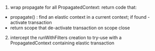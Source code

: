 1. wrap propagate for all PropagatedContext: return code that:
 - propagate() : find an elastic context in a current context; if found - activate transaction
 - return scope that de-activate transaction on scope close
2. intercept the runWithFilters creation to try-use with a PropagatedContext containing elastic transaction
